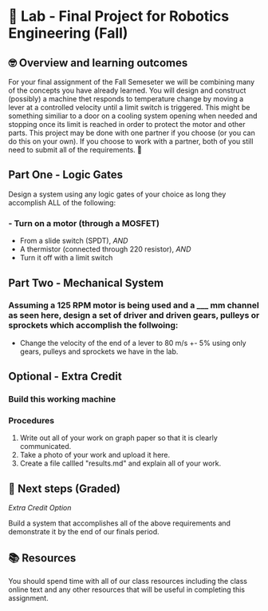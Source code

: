 # :robot: Lab - Final Project for Robotics Engineering (Fall)

## 🤓 Overview and learning outcomes 

For your final assignment of the Fall Semeseter we will be combining many of the concepts you have already learned.  You will design and construct (possibly) a machine thet responds to temperature change by moving a lever at a controlled velocity until a limit switch is triggered.  This might be something similiar to a door on a cooling system opening when needed and stopping once its limit is reached in order to protect the motor and other parts. This project may be done with one partner if you choose (or you can do this on your own).  If you choose to work with a partner, both of you still need to submit all of the requirements.  🚀

## Part One - Logic Gates
Design a system using any logic gates of your choice as long they accomplish ALL of the following:

### - Turn on a motor (through a MOSFET)
  - From a slide switch (SPDT), *AND*
  - A thermistor (connected through 220 resistor), *AND* 
  - Turn it off with a limit switch

## Part Two - Mechanical System

### Assuming a 125 RPM motor is being used and a ___ mm channel as seen here, design a set of driver and driven gears, pulleys or sprockets which accomplish the follwoing:

- Change the velocity of the end of a lever to 80 m/s +- 5% using only gears, pulleys and sprockets we have in the lab.

## Optional - Extra Credit

### Build this working machine

### Procedures

1. Write out all of your work on graph paper so that it is clearly communicated.  
2. Take a photo of your work and upload it here.
3. Create a file callled "results.md" and explain all of your work.

## 📝 Next steps (Graded)


*Extra Credit Option*

Build a system that accomplishes all of the above requirements and demonstrate it by the end of our finals period.

## 📚  Resources 

You should spend time with all of our class resources including the class online text and any other resources that will be useful in completing this assignment.
